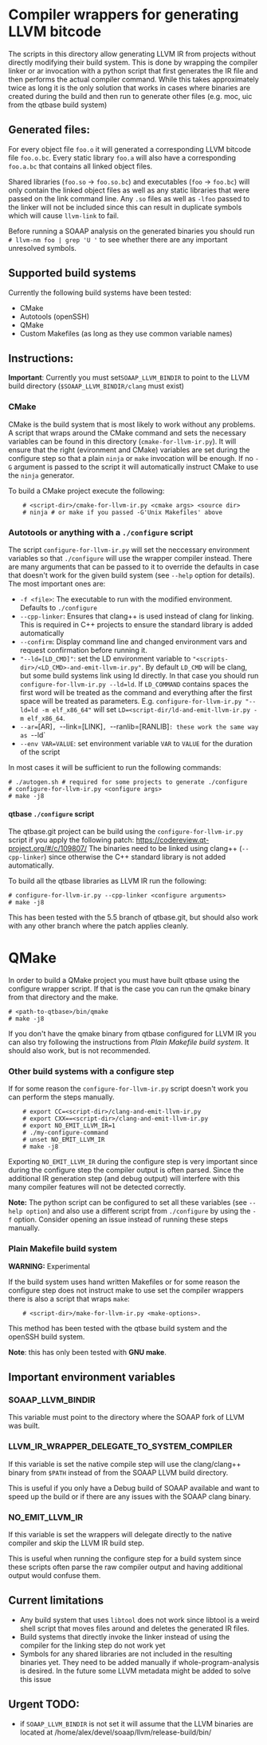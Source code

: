# Compiler wrappers for generating LLVM bitcode

The scripts in this directory allow generating LLVM IR from projects without
directly modifying their build system. This is done by wrapping the compiler
linker or ar invocation with a python script that first generates the IR file
and then performs the actual compiler command. While this takes approximately
twice as long it is the only solution that works in cases where binaries are
created during the build and then run to generate other files (e.g. moc, uic
from the qtbase build system)

## Generated files:

For every object file `foo.o` it will generated a corresponding LLVM bitcode
file `foo.o.bc`. Every static library `foo.a` will also have a corresponding
`foo.a.bc` that contains all linked object files.

Shared libraries (`foo.so` -> `foo.so.bc`) and executables (`foo` -> `foo.bc`)
will only contain the linked object files as well as any static libraries that
were passed on the link command line. Any `.so` files as well as `-lfoo` passed
to the linker will not be included since this can result in duplicate symbols
which will cause `llvm-link` to fail.

Before running a SOAAP analysis on the generated binaries you should run
`# llvm-nm foo | grep 'U '` to see whether there are any important unresolved
symbols.

## Supported build systems

Currently the following build systems have been tested:

- CMake
- Autotools (openSSH)
- QMake
- Custom Makefiles (as long as they use common variable names)


## Instructions:
**Important**: Currently you must set`SOAAP_LLVM_BINDIR` to point to the
LLVM build directory (`$SOAAP_LLVM_BINDIR/clang` must exist)

### CMake

CMake is the build system that is most likely to work without any problems.
A script that wraps around the CMake command and sets the necessary variables
can be found in this directory (`cmake-for-llvm-ir.py`). It will ensure that
the right (evironment and CMake) variables are set during the configure step
so that a plain `ninja` or `make` invocation will be enough.
If no `-G` argument is passed to the script it will automatically instruct
CMake to use the `ninja` generator.

To build a CMake project execute the following:
```
    # <script-dir>/cmake-for-llvm-ir.py <cmake args> <source dir>
    # ninja # or make if you passed -G'Unix Makefiles' above
```

### Autotools or anything with a `./configure` script

The script `configure-for-llvm-ir.py` will set the neccessary environment
variables so that `./configure` will use the wrapper compiler instead.
There are many arguments that can be passed to it to override the defaults
in case that doesn't work for the given build system (see `--help` option
for details). The most important ones are:

- `-f <file>`: The executable to run with the modified environment. Defaults
to `./configure`
- `--cpp-linker`: Ensures that clang++ is used instead of clang for linking.
This is required in C++ projects to ensure the standard library is added
automatically
- `--confirm`: Display command line and changed environment vars and request
confirmation before running it.
- `"--ld=[LD_CMD]"`: set the LD environment variable to
`"<scripts-dir>/<LD_CMD>-and-emit-llvm-ir.py"`. By default `LD_CMD` will be
clang, but some build systems link using ld directly. In that case you should
run `configure-for-llvm-ir.py --ld=ld`. If `LD_COMMAND` contains spaces the
first word will be treated as the command and everything after the first space
will be treated as parameters. E.g. `configure-for-llvm-ir.py "--ld=ld -m elf_x86_64"`
will set `LD=<script-dir/ld-and-emit-llvm-ir.py -m elf_x86_64`.
- `--ar=`[AR]`, `--link=[LINK]`, `--ranlib=[RANLIB]`: these work the same way as `--ld`
- `--env VAR=VALUE`: set environment variable `VAR` to `VALUE` for the duration
of the script

In most cases it will be sufficient to run the following commands:

    # ./autogen.sh # required for some projects to generate ./configure
    # configure-for-llvm-ir.py <configure args>
    # make -j8

#### qtbase `./configure` script

The qtbase.git project can be build using the `configure-for-llvm-ir.py` script
if you apply the following patch: https://codereview.qt-project.org/#/c/109807/
The binaries need to be linked using clang++ (`--cpp-linker`) since otherwise
the C++ standard library is not added automatically.

To build all the qtbase libraries as LLVM IR run the following:

    # configure-for-llvm-ir.py --cpp-linker <configure arguments>
    # make -j8

This has been tested with the 5.5 branch of qtbase.git, but should also work
with any other branch where the patch applies cleanly.

# QMake

In order to build a QMake project you must have built qtbase using the configure
wrapper script. If that is the case you can run the qmake binary from that
directory and the make.

    # <path-to-qtbase>/bin/qmake
    # make -j8

If you don't have the qmake binary from qtbase configured for LLVM IR you can
also try following the instructions from *Plain Makefile build system*.
It should also work, but is not recommended.

### Other build systems with a configure step

If for some reason the `configure-for-llvm-ir.py` script doesn't work
you can perform the steps manually.

```
    # export CC=<script-dir>/clang-and-emit-llvm-ir.py
    # export CXX==<script-dir>/clang-and-emit-llvm-ir.py
    # export NO_EMIT_LLVM_IR=1
    # ./my-configure-command
    # unset NO_EMIT_LLVM_IR
    # make -j8
```

Exporting `NO_EMIT_LLVM_IR` during the configure step is very important since
during the configure step the compiler output is often parsed. Since the
additional IR generation step (and debug output) will interfere with this many
compiler features will not be detected correctly.

**Note:**  The python script can be configured to set all these variables (see
`--help option`) and also use a different script from `./configure` by using the
`-f` option. Consider opening an issue instead of running these steps manually.

### Plain Makefile build system

**WARNING:** Experimental

If the build system uses hand written Makefiles or for some reason the configure
step does not instruct make to use set the compiler wrappers there is also a
script that wraps `make`:

```
    # <script-dir>/make-for-llvm-ir.py <make-options>.
```

This method has been tested with the qtbase build system and the openSSH build system.

**Note**: this has only been tested with **GNU make**.

## Important environment variables

### SOAAP_LLVM_BINDIR

This variable must point to the directory where the SOAAP fork of LLVM was built.

### LLVM_IR_WRAPPER_DELEGATE_TO_SYSTEM_COMPILER
If this variable is set the native compile step will use the clang/clang++ binary from
`$PATH` instead of from the SOAAP LLVM build directory.

This is useful if you only have
a Debug build of SOAAP available and want to speed up the build or if there are any issues
with the SOAAP clang binary.

### NO_EMIT_LLVM_IR
If this variable is set the wrappers will delegate directly to the native compiler and
skip the LLVM IR build step.

This is useful when running the configure step for a build system since these scripts
often parse the raw compiler output and having additional output would confuse them.

## Current limitations

- Any build system that uses `libtool` does not work since libtool is a weird shell
script that moves files around and deletes the generated IR files.
- Build systems that directly invoke the linker instead of using the compiler for
the linking step do not work yet
- Symbols for any shared libraries are not included in the resulting binaries yet.
They need to be added manually if whole-program-analysis is desired.
In the future some LLVM metadata might be added to solve this issue

## Urgent TODO:
- if `SOAAP_LLVM_BINDIR` is not set it will assume that the LLVM binaries are located at
 /home/alex/devel/soaap/llvm/release-build/bin/
